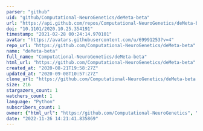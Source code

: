 ```yaml
---
parser: "github"
uid: "github/Computational-NeuroGenetics/deMeta-beta"
url: "https://api.github.com/repos/Computational-NeuroGenetics/deMeta-beta"
doi: "10.1101/2020.10.25.354191"
timestamp: "2021-02-28 00:24:14.970101"
avatar: "https://avatars.githubusercontent.com/u/69991253?v=4"
repo_url: "https://github.com/Computational-NeuroGenetics/deMeta-beta"
name: "deMeta-beta"
full_name: "Computational-NeuroGenetics/deMeta-beta"
html_url: "https://github.com/Computational-NeuroGenetics/deMeta-beta"
created_at: "2020-08-21T19:58:27Z"
updated_at: "2020-09-08T10:57:27Z"
clone_url: "https://github.com/Computational-NeuroGenetics/deMeta-beta.git"
size: 216
stargazers_count: 1
watchers_count: 1
language: "Python"
subscribers_count: 1
owner: {"html_url": "https://github.com/Computational-NeuroGenetics", "avatar_url": "https://avatars.githubusercontent.com/u/69991253?v=4", "login": "Computational-NeuroGenetics", "type": "Organization"}
date: "2022-11-26 14:21:41.835869"
---
```


